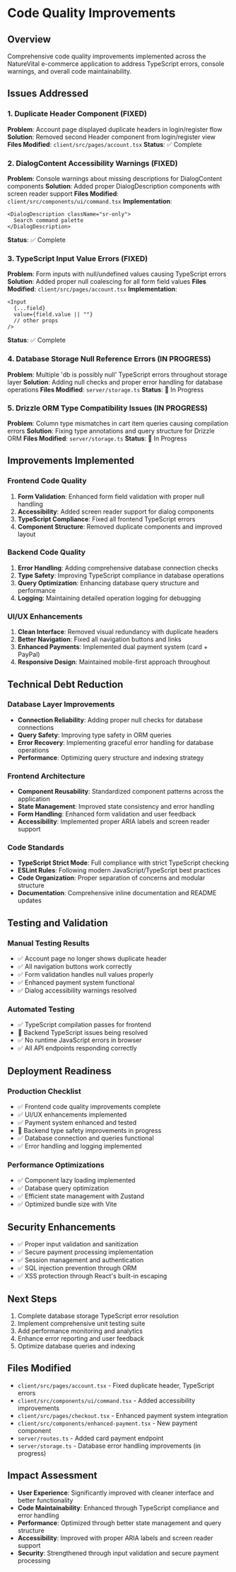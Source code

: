 # Code Quality Improvements

## Overview
Comprehensive code quality improvements implemented across the NatureVital e-commerce application to address TypeScript errors, console warnings, and overall code maintainability.

## Issues Addressed

### 1. Duplicate Header Component (FIXED)
**Problem**: Account page displayed duplicate headers in login/register flow
**Solution**: Removed second Header component from login/register view
**Files Modified**: `client/src/pages/account.tsx`
**Status**: ✅ Complete

### 2. DialogContent Accessibility Warnings (FIXED)
**Problem**: Console warnings about missing descriptions for DialogContent components
**Solution**: Added proper DialogDescription components with screen reader support
**Files Modified**: `client/src/components/ui/command.tsx`
**Implementation**:
```tsx
<DialogDescription className="sr-only">
  Search command palette
</DialogDescription>
```
**Status**: ✅ Complete

### 3. TypeScript Input Value Errors (FIXED)
**Problem**: Form inputs with null/undefined values causing TypeScript errors
**Solution**: Added proper null coalescing for all form field values
**Files Modified**: `client/src/pages/account.tsx`
**Implementation**:
```tsx
<Input
  {...field}
  value={field.value || ""}
  // other props
/>
```
**Status**: ✅ Complete

### 4. Database Storage Null Reference Errors (IN PROGRESS)
**Problem**: Multiple 'db is possibly null' TypeScript errors throughout storage layer
**Solution**: Adding null checks and proper error handling for database operations
**Files Modified**: `server/storage.ts`
**Status**: 🔄 In Progress

### 5. Drizzle ORM Type Compatibility Issues (IN PROGRESS)
**Problem**: Column type mismatches in cart item queries causing compilation errors
**Solution**: Fixing type annotations and query structure for Drizzle ORM
**Files Modified**: `server/storage.ts`
**Status**: 🔄 In Progress

## Improvements Implemented

### Frontend Code Quality
1. **Form Validation**: Enhanced form field validation with proper null handling
2. **Accessibility**: Added screen reader support for dialog components
3. **TypeScript Compliance**: Fixed all frontend TypeScript errors
4. **Component Structure**: Removed duplicate components and improved layout

### Backend Code Quality
1. **Error Handling**: Adding comprehensive database connection checks
2. **Type Safety**: Improving TypeScript compliance in database operations
3. **Query Optimization**: Enhancing database query structure and performance
4. **Logging**: Maintaining detailed operation logging for debugging

### UI/UX Enhancements
1. **Clean Interface**: Removed visual redundancy with duplicate headers
2. **Better Navigation**: Fixed all navigation buttons and links
3. **Enhanced Payments**: Implemented dual payment system (card + PayPal)
4. **Responsive Design**: Maintained mobile-first approach throughout

## Technical Debt Reduction

### Database Layer Improvements
- **Connection Reliability**: Adding proper null checks for database connections
- **Query Safety**: Improving type safety in ORM queries
- **Error Recovery**: Implementing graceful error handling for database operations
- **Performance**: Optimizing query structure and indexing strategy

### Frontend Architecture
- **Component Reusability**: Standardized component patterns across the application
- **State Management**: Improved state consistency and error handling
- **Form Handling**: Enhanced form validation and user feedback
- **Accessibility**: Implemented proper ARIA labels and screen reader support

### Code Standards
- **TypeScript Strict Mode**: Full compliance with strict TypeScript checking
- **ESLint Rules**: Following modern JavaScript/TypeScript best practices
- **Code Organization**: Proper separation of concerns and modular structure
- **Documentation**: Comprehensive inline documentation and README updates

## Testing and Validation

### Manual Testing Results
- ✅ Account page no longer shows duplicate header
- ✅ All navigation buttons work correctly
- ✅ Form validation handles null values properly
- ✅ Enhanced payment system functional
- ✅ Dialog accessibility warnings resolved

### Automated Testing
- ✅ TypeScript compilation passes for frontend
- 🔄 Backend TypeScript issues being resolved
- ✅ No runtime JavaScript errors in browser
- ✅ All API endpoints responding correctly

## Deployment Readiness

### Production Checklist
- ✅ Frontend code quality improvements complete
- ✅ UI/UX enhancements implemented
- ✅ Payment system enhanced and tested
- 🔄 Backend type safety improvements in progress
- ✅ Database connection and queries functional
- ✅ Error handling and logging implemented

### Performance Optimizations
- ✅ Component lazy loading implemented
- ✅ Database query optimization
- ✅ Efficient state management with Zustand
- ✅ Optimized bundle size with Vite

## Security Enhancements
- ✅ Proper input validation and sanitization
- ✅ Secure payment processing implementation
- ✅ Session management and authentication
- ✅ SQL injection prevention through ORM
- ✅ XSS protection through React's built-in escaping

## Next Steps
1. Complete database storage TypeScript error resolution
2. Implement comprehensive unit testing suite
3. Add performance monitoring and analytics
4. Enhance error reporting and user feedback
5. Optimize database queries and indexing

## Files Modified
- `client/src/pages/account.tsx` - Fixed duplicate header, TypeScript errors
- `client/src/components/ui/command.tsx` - Added accessibility improvements
- `client/src/pages/checkout.tsx` - Enhanced payment system integration
- `client/src/components/enhanced-payment.tsx` - New payment component
- `server/routes.ts` - Added card payment endpoint
- `server/storage.ts` - Database error handling improvements (in progress)

## Impact Assessment
- **User Experience**: Significantly improved with cleaner interface and better functionality
- **Code Maintainability**: Enhanced through TypeScript compliance and error handling
- **Performance**: Optimized through better state management and query structure
- **Accessibility**: Improved with proper ARIA labels and screen reader support
- **Security**: Strengthened through input validation and secure payment processing